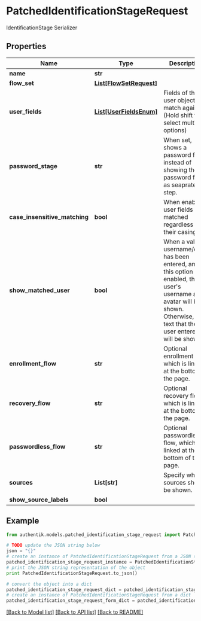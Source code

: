 # PatchedIdentificationStageRequest

IdentificationStage Serializer

## Properties
Name | Type | Description | Notes
------------ | ------------- | ------------- | -------------
**name** | **str** |  | [optional] 
**flow_set** | [**List[FlowSetRequest]**](FlowSetRequest.md) |  | [optional] 
**user_fields** | [**List[UserFieldsEnum]**](UserFieldsEnum.md) | Fields of the user object to match against. (Hold shift to select multiple options) | [optional] 
**password_stage** | **str** | When set, shows a password field, instead of showing the password field as seaprate step. | [optional] 
**case_insensitive_matching** | **bool** | When enabled, user fields are matched regardless of their casing. | [optional] 
**show_matched_user** | **bool** | When a valid username/email has been entered, and this option is enabled, the user&#39;s username and avatar will be shown. Otherwise, the text that the user entered will be shown | [optional] 
**enrollment_flow** | **str** | Optional enrollment flow, which is linked at the bottom of the page. | [optional] 
**recovery_flow** | **str** | Optional recovery flow, which is linked at the bottom of the page. | [optional] 
**passwordless_flow** | **str** | Optional passwordless flow, which is linked at the bottom of the page. | [optional] 
**sources** | **List[str]** | Specify which sources should be shown. | [optional] 
**show_source_labels** | **bool** |  | [optional] 

## Example

```python
from authentik.models.patched_identification_stage_request import PatchedIdentificationStageRequest

# TODO update the JSON string below
json = "{}"
# create an instance of PatchedIdentificationStageRequest from a JSON string
patched_identification_stage_request_instance = PatchedIdentificationStageRequest.from_json(json)
# print the JSON string representation of the object
print PatchedIdentificationStageRequest.to_json()

# convert the object into a dict
patched_identification_stage_request_dict = patched_identification_stage_request_instance.to_dict()
# create an instance of PatchedIdentificationStageRequest from a dict
patched_identification_stage_request_form_dict = patched_identification_stage_request.from_dict(patched_identification_stage_request_dict)
```
[[Back to Model list]](../README.md#documentation-for-models) [[Back to API list]](../README.md#documentation-for-api-endpoints) [[Back to README]](../README.md)


